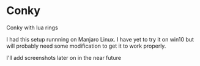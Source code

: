 # Conky
Conky with lua rings

I had this setup runnning on Manjaro Linux. I have yet to try it on win10 but will probably need some modification to get it to work properly. 

I'll add screenshots later on in the near future
